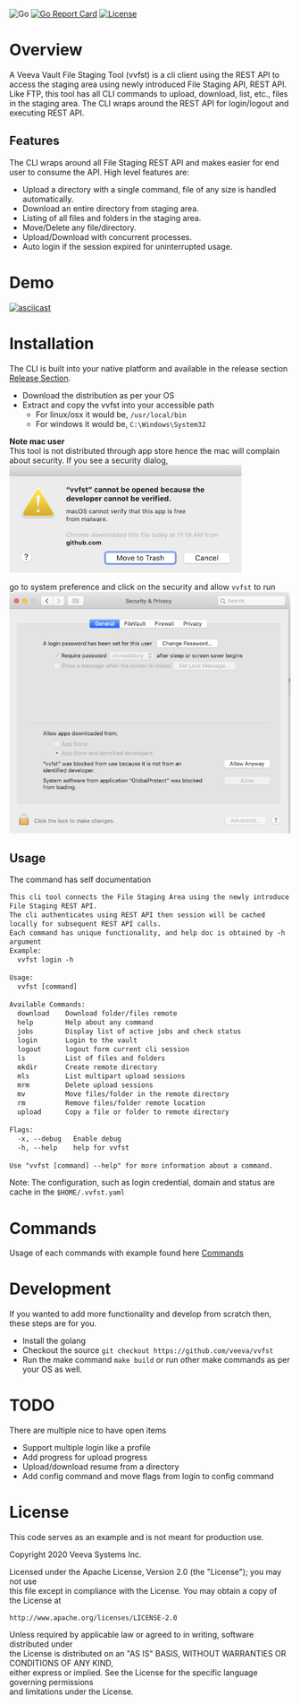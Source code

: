
![Go](https://github.com/veeva/vvfst/workflows/Go/badge.svg?branch=main) [![Go Report Card](https://goreportcard.com/badge/github.com/veeva/vvfst)](https://goreportcard.com/report/github.com/veeva/vvfst) [![License](https://img.shields.io/badge/License-Apache%202.0-blue.svg)](https://github.com/veeva/vvfst/blob/main/LICENSE)  
  
  
# Overview  
  
A Veeva Vault File Staging Tool (vvfst) is a cli client using the REST API to access the staging area using newly introduced File Staging API, REST API.  Like FTP, this tool has all CLI commands to upload, download, list, etc., files in the staging area.  The CLI wraps around the REST API for login/logout and executing REST API.  
  
## Features  
The CLI wraps around all File Staging REST API and makes easier for end user to consume the API.  High level features are:  
  
* Upload a directory with a single command, file of any size is handled automatically.  
* Download an entire directory from staging area.  
* Listing of all files and folders in the staging area.  
* Move/Delete any file/directory.  
* Upload/Download with concurrent processes.  
* Auto login if the session expired for uninterrupted usage.  

# Demo
[![asciicast](https://asciinema.org/a/iWzJve3MUH69EpFZZZqmlHas5.svg)](https://asciinema.org/a/iWzJve3MUH69EpFZZZqmlHas5)
  
# Installation  
The CLI is built into your native platform and available in the release section [Release Section](https://github.com/veeva/vvfst/releases).  

* Download the distribution as per your OS 
* Extract and copy the vvfst into your accessible path
	* For linux/osx it would be, `/usr/local/bin`
	* For windows it would be, `C:\Windows\System32`
	
**Note mac user**  
  This tool is not distributed through app store hence the mac will complain about security.  If you see a security dialog,
  ![Security Warning](https://github.com/veeva/vvfst/blob/main/security-warning.png)
  
  go to system preference and click on the security and allow `vvfst` to run
  ![Unblock Security warning](https://github.com/veeva/vvfst/blob/main/security-allow.png)
  	
  
## Usage  
The command has self documentation  
```  
This cli tool connects the File Staging Area using the newly introduce File Staging REST API.
The cli authenticates using REST API then session will be cached locally for subsequent REST API calls.
Each command has unique functionality, and help doc is obtained by -h argument
Example:
  vvfst login -h

Usage:
  vvfst [command]

Available Commands:
  download    Download folder/files remote
  help        Help about any command
  jobs        Display list of active jobs and check status
  login       Login to the vault
  logout      logout form current cli session
  ls          List of files and folders
  mkdir       Create remote directory
  mls         List multipart upload sessions
  mrm         Delete upload sessions
  mv          Move files/folder in the remote directory
  rm          Remove files/folder remote location
  upload      Copy a file or folder to remote directory

Flags:
  -x, --debug   Enable debug
  -h, --help    help for vvfst

Use "vvfst [command] --help" for more information about a command.
```  
  
Note: 
The configuration, such as login credential, domain and status are cache in the `$HOME/.vvfst.yaml`

# Commands
Usage of each commands with example found here [Commands](https://github.com/veeva/vvfst/blob/main/commands.md)

  
# Development  
If you wanted to add more functionality and develop from scratch then, these steps are for you.

* Install the golang 
* Checkout the source `git checkout https://github.com/veeva/vvfst`
* Run the make command `make build` or run other make commands as per your OS as well.
  

# TODO 
There are multiple nice to have open items

* Support multiple login like a profile
* Add progress for upload progress
* Upload/download resume from a directory
* Add config command and move flags from login to config command


  
# License  
This code serves as an example and is not meant for production use.  
  
Copyright 2020 Veeva Systems Inc.  
  
Licensed under the Apache License, Version 2.0 (the "License"); you may not use  
this file except in compliance with the License. You may obtain a copy of the License at  
  
```  
http://www.apache.org/licenses/LICENSE-2.0  
```  
  
Unless required by applicable law or agreed to in writing, software distributed under  
the License is distributed on an "AS IS" BASIS, WITHOUT WARRANTIES OR CONDITIONS OF ANY KIND,  
either express or implied. See the License for the specific language governing permissions  
and limitations under the License.
